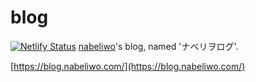 # blog

[![Netlify Status](https://api.netlify.com/api/v1/badges/4b3b42ed-2886-4680-9f5a-2b4ac60ffdac/deploy-status)](https://app.netlify.com/sites/nabeliwo-blog/deploys)
[nabeliwo](https://twitter.com/nabeliwo)'s blog, named 'ナベリヲログ'.

[https://blog.nabeliwo.com/](https://blog.nabeliwo.com/)
